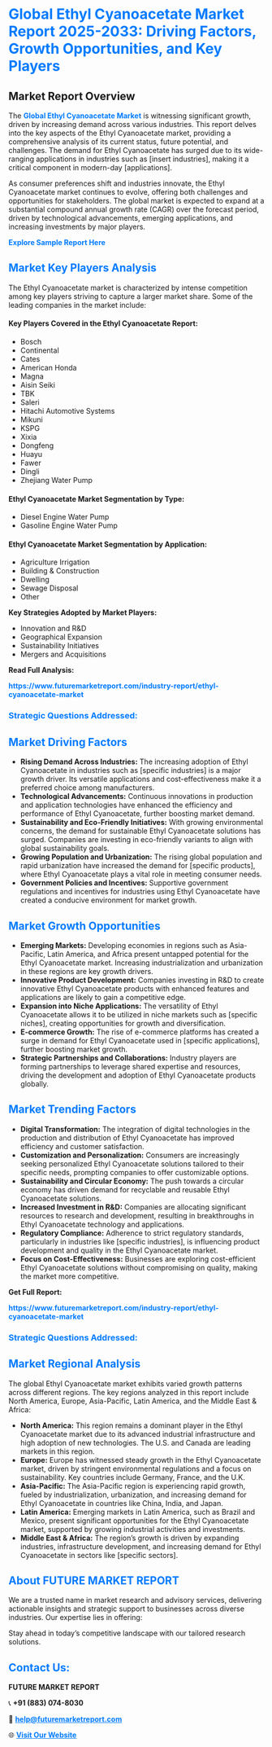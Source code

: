 <h1 style="color: #007BFF;">Global Ethyl Cyanoacetate Market Report 2025-2033: Driving Factors, Growth Opportunities, and Key Players</h1>

<section id="overview">
<h2>Market Report Overview</h2>
<p>The <a href="https://www.futuremarketreport.com/industry-report/ethyl-cyanoacetate-market" style="color: #007BFF; text-decoration: none;"><strong>Global Ethyl Cyanoacetate Market</strong></a> is witnessing significant growth, driven by increasing demand across various industries. This report delves into the key aspects of the Ethyl Cyanoacetate market, providing a comprehensive analysis of its current status, future potential, and challenges. The demand for Ethyl Cyanoacetate has surged due to its wide-ranging applications in industries such as [insert industries], making it a critical component in modern-day [applications].</p>
<p>As consumer preferences shift and industries innovate, the Ethyl Cyanoacetate market continues to evolve, offering both challenges and opportunities for stakeholders. The global market is expected to expand at a substantial compound annual growth rate (CAGR) over the forecast period, driven by technological advancements, emerging applications, and increasing investments by major players.</p>
</section>

<section id="overview">
<p><a href="https://www.futuremarketreport.com/request-sample/reportId=32386" style="color: #007BFF; text-decoration: none;"><strong>Explore Sample Report Here</strong></a></p>
</section>

<section id="key-players">
<h2 style="color: #007BFF;">Market Key Players Analysis</h2>
<p>The Ethyl Cyanoacetate market is characterized by intense competition among key players striving to capture a larger market share. Some of the leading companies in the market include:</p>
<h4>Key Players Covered in the Ethyl Cyanoacetate Report:</h4>
<ul><li>Bosch</li><li>Continental</li><li>Cates</li><li>American Honda</li><li>Magna</li><li>Aisin Seiki</li><li>TBK</li><li>Saleri</li><li>Hitachi Automotive Systems</li><li>Mikuni</li><li>KSPG</li><li>Xixia</li><li>Dongfeng</li><li>Huayu</li><li>Fawer</li><li>Dingli</li><li>Zhejiang Water Pump</li></ul>
<h4>Ethyl Cyanoacetate Market Segmentation by Type:</h4>
<ul><li>Diesel Engine Water Pump</li><li>Gasoline Engine Water Pump</li></ul>

<h4>Ethyl Cyanoacetate Market Segmentation by Application:</h4>
<ul><li>Agriculture Irrigation</li><li>Building &amp; Construction</li><li>Dwelling</li><li>Sewage Disposal</li><li>Other</li></ul>
<p><strong>Key Strategies Adopted by Market Players:</strong></p>
<ul>
<li>Innovation and R&D</li>
<li>Geographical Expansion</li>
<li>Sustainability Initiatives</li>
<li>Mergers and Acquisitions</li>
</ul>
</section>

<section>
<p><strong>Read Full Analysis: </strong></p><a href="https://www.futuremarketreport.com/industry-report/ethyl-cyanoacetate-market" style="color: #007BFF; text-decoration: none;"><strong>https://www.futuremarketreport.com/industry-report/ethyl-cyanoacetate-market</strong></a>
<h3 style="color: #007BFF;">Strategic Questions Addressed:</h3>
</section>

<section id="driving-factors">
<h2 style="color: #007BFF;">Market Driving Factors</h2>
<ul>
<li><strong>Rising Demand Across Industries:</strong> The increasing adoption of Ethyl Cyanoacetate in industries such as [specific industries] is a major growth driver. Its versatile applications and cost-effectiveness make it a preferred choice among manufacturers.</li>
<li><strong>Technological Advancements:</strong> Continuous innovations in production and application technologies have enhanced the efficiency and performance of Ethyl Cyanoacetate, further boosting market demand.</li>
<li><strong>Sustainability and Eco-Friendly Initiatives:</strong> With growing environmental concerns, the demand for sustainable Ethyl Cyanoacetate solutions has surged. Companies are investing in eco-friendly variants to align with global sustainability goals.</li>
<li><strong>Growing Population and Urbanization:</strong> The rising global population and rapid urbanization have increased the demand for [specific products], where Ethyl Cyanoacetate plays a vital role in meeting consumer needs.</li>
<li><strong>Government Policies and Incentives:</strong> Supportive government regulations and incentives for industries using Ethyl Cyanoacetate have created a conducive environment for market growth.</li>
</ul>
</section>

<section id="growth-opportunities">
<h2 style="color: #007BFF;">Market Growth Opportunities</h2>
<ul>
<li><strong>Emerging Markets:</strong> Developing economies in regions such as Asia-Pacific, Latin America, and Africa present untapped potential for the Ethyl Cyanoacetate market. Increasing industrialization and urbanization in these regions are key growth drivers.</li>
<li><strong>Innovative Product Development:</strong> Companies investing in R&D to create innovative Ethyl Cyanoacetate products with enhanced features and applications are likely to gain a competitive edge.</li>
<li><strong>Expansion into Niche Applications:</strong> The versatility of Ethyl Cyanoacetate allows it to be utilized in niche markets such as [specific niches], creating opportunities for growth and diversification.</li>
<li><strong>E-commerce Growth:</strong> The rise of e-commerce platforms has created a surge in demand for Ethyl Cyanoacetate used in [specific applications], further boosting market growth.</li>
<li><strong>Strategic Partnerships and Collaborations:</strong> Industry players are forming partnerships to leverage shared expertise and resources, driving the development and adoption of Ethyl Cyanoacetate products globally.</li>
</ul>
</section>

<section id="trending-factors">
<h2 style="color: #007BFF;">Market Trending Factors</h2>
<ul>
<li><strong>Digital Transformation:</strong> The integration of digital technologies in the production and distribution of Ethyl Cyanoacetate has improved efficiency and customer satisfaction.</li>
<li><strong>Customization and Personalization:</strong> Consumers are increasingly seeking personalized Ethyl Cyanoacetate solutions tailored to their specific needs, prompting companies to offer customizable options.</li>
<li><strong>Sustainability and Circular Economy:</strong> The push towards a circular economy has driven demand for recyclable and reusable Ethyl Cyanoacetate solutions.</li>
<li><strong>Increased Investment in R&D:</strong> Companies are allocating significant resources to research and development, resulting in breakthroughs in Ethyl Cyanoacetate technology and applications.</li>
<li><strong>Regulatory Compliance:</strong> Adherence to strict regulatory standards, particularly in industries like [specific industries], is influencing product development and quality in the Ethyl Cyanoacetate market.</li>
<li><strong>Focus on Cost-Effectiveness:</strong> Businesses are exploring cost-efficient Ethyl Cyanoacetate solutions without compromising on quality, making the market more competitive.</li>
</ul>
</section>

<section>
<p><strong>Get Full Report: </strong></p><a href="https://www.futuremarketreport.com/industry-report/ethyl-cyanoacetate-market" style="color: #007BFF; text-decoration: none;"><strong>https://www.futuremarketreport.com/industry-report/ethyl-cyanoacetate-market</strong></a>
<h3 style="color: #007BFF;">Strategic Questions Addressed:</h3>
</section>


<section id="regional-analysis">
<h2 style="color: #007BFF;">Market Regional Analysis</h2>
<p>The global Ethyl Cyanoacetate market exhibits varied growth patterns across different regions. The key regions analyzed in this report include North America, Europe, Asia-Pacific, Latin America, and the Middle East & Africa:</p>
<ul>
<li><strong>North America:</strong> This region remains a dominant player in the Ethyl Cyanoacetate market due to its advanced industrial infrastructure and high adoption of new technologies. The U.S. and Canada are leading markets in this region.</li>
<li><strong>Europe:</strong> Europe has witnessed steady growth in the Ethyl Cyanoacetate market, driven by stringent environmental regulations and a focus on sustainability. Key countries include Germany, France, and the U.K.</li>
<li><strong>Asia-Pacific:</strong> The Asia-Pacific region is experiencing rapid growth, fueled by industrialization, urbanization, and increasing demand for Ethyl Cyanoacetate in countries like China, India, and Japan.</li>
<li><strong>Latin America:</strong> Emerging markets in Latin America, such as Brazil and Mexico, present significant opportunities for the Ethyl Cyanoacetate market, supported by growing industrial activities and investments.</li>
<li><strong>Middle East & Africa:</strong> The region’s growth is driven by expanding industries, infrastructure development, and increasing demand for Ethyl Cyanoacetate in sectors like [specific sectors].</li>
</ul>
</section>

<footer>
<h2 style="color: #007BFF;">About FUTURE MARKET REPORT</h2>
<p>We are a trusted name in market research and advisory services, delivering actionable insights and strategic support to businesses across diverse industries. Our expertise lies in offering:</p>

<p>Stay ahead in today’s competitive landscape with our tailored research solutions.</p>

<h2 style="color: #007BFF;">Contact Us:</h2>
<p><strong>FUTURE MARKET REPORT</strong></p>
<p>📞 <strong>+91 (883) 074-8030</strong></p>
<p>📧 <strong><a href="mailto:help@futuremarketreport.com" style="color: #007BFF;">help@futuremarketreport.com</a></strong></p>
<p>🌐 <strong><a href="https://www.futuremarketreport.com/" style="color: #007BFF;">Visit Our Website</a></strong></p>
</footer>